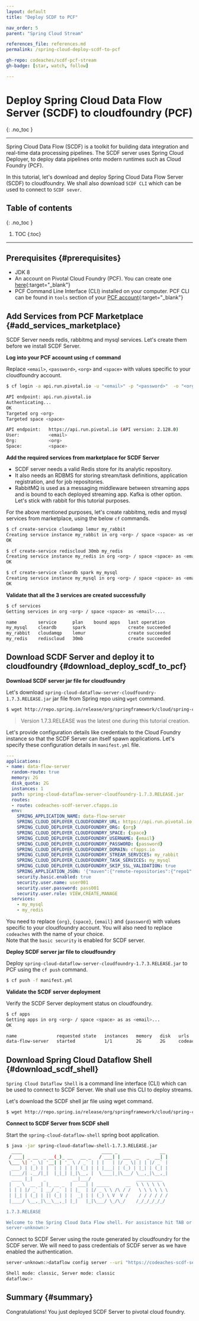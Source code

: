 ```yaml
---
layout: default
title: "Deploy SCDF to PCF"

nav_order: 5
parent: "Spring Cloud Stream"

references_file: references.md
permalink: /spring-cloud-deploy-scdf-to-pcf

gh-repo: codeaches/scdf-pcf-stream
gh-badge: [star, watch, follow]

---
```


# Deploy Spring Cloud Data Flow Server (SCDF) to cloudfoundry (PCF)
{: .no_toc }

---

Spring Cloud Data Flow (SCDF) is a toolkit for building data integration and real-time data processing pipelines. The SCDF server uses Spring Cloud Deployer, to deploy data pipelines onto modern runtimes such as Cloud Foundry (PCF). 

In this tutorial, let's download and deploy Spring Cloud Data Flow Server (SCDF) to cloudfoundry. We shall also download `SCDF CLI` which can be used to connect to `SCDF sever`.

## Table of contents
{: .no_toc }

1. TOC
{:toc}

---

## Prerequisites {#prerequisites}

 - JDK 8
 - An account on Pivotal Cloud Foundry (PCF). You can create one [here](https://console.run.pivotal.io/){:target="_blank"}
 - PCF Command Line Interface (CLI) installed on your computer. PCF CLI can be found in `tools` section of your [PCF account](https://console.run.pivotal.io/tools){:target="_blank"}

## Add Services from PCF Marketplace {#add_services_marketplace}

SCDF Server needs redis, rabbitmq and mysql services. Let's create them before we install SCDF Server.

**Log into your PCF account using `cf` command**

Replace `<email>`, `<password>`, `<org>` and `<space>` with values specific to your cloudfoundry account.

```sh
$ cf login -a api.run.pivotal.io -u "<email>" -p "<password>"  -o "<org>" -s "<space>"

API endpoint: api.run.pivotal.io
Authenticating...
OK
Targeted org <org>
Targeted space <space>

API endpoint:   https://api.run.pivotal.io (API version: 2.128.0)
User:           <email>
Org:            <org>
Space:          <space>
```

**Add the required services from marketplace for SCDF Server**

 - SCDF server needs a valid Redis store for its analytic repository. 
 - It also needs an RDBMS for storing stream/task definitions, application registration, and for job repositories. 
 - RabbitMQ is used as a messaging middleware between streaming apps and is bound to each deployed streaming app. Kafka is other option. Let's stick with rabbit for this tutorial purposes.

For the above mentioned purposes, let's create rabbitmq, redis and mysql services from marketplace, using the below `cf` commands.

```sh
$ cf create-service cloudamqp lemur my_rabbit
Creating service instance my_rabbit in org <org> / space <space> as <email>...
OK

$ cf create-service rediscloud 30mb my_redis
Creating service instance my_redis in org <org> / space <space> as <email>...
OK

$ cf create-service cleardb spark my_mysql
Creating service instance my_mysql in org <org> / space <space> as <email>...
OK

```

**Validate that all the 3 services are created successfully**

```sh
$ cf services
Getting services in org <org> / space <space> as <email>....

name        service      plan    bound apps   last operation
my_mysql    cleardb      spark                create succeeded
my_rabbit   cloudamqp    lemur                create succeeded
my_redis    rediscloud   30mb                 create succeeded
```

## Download SCDF Server and deploy it to cloudfoundry {#download_deploy_scdf_to_pcf}

**Download SCDF server jar file for cloudfoundry**

Let's download `spring-cloud-dataflow-server-cloudfoundry-1.7.3.RELEASE.jar` jar file from Spring repo using `wget` command.

```sh
$ wget http://repo.spring.io/release/org/springframework/cloud/spring-cloud-dataflow-server-cloudfoundry/1.7.3.RELEASE/spring-cloud-dataflow-server-cloudfoundry-1.7.3.RELEASE.jar
```

>Version 1.7.3.RELEASE was the latest one during this tutorial creation. 

Let's provide configuration details like credentials to the Cloud Foundry instance so that the SCDF Server can itself spawn applications. Let's specify these configuration details in `manifest.yml` file.

```yml
---
applications:
- name: data-flow-server
  random-route: true
  memory: 2G
  disk_quota: 2G
  instances: 1
  path: spring-cloud-dataflow-server-cloudfoundry-1.7.3.RELEASE.jar
  routes:
  - route: codeaches-scdf-server.cfapps.io
  env:
    SPRING_APPLICATION_NAME: data-flow-server
    SPRING_CLOUD_DEPLOYER_CLOUDFOUNDRY_URL: https://api.run.pivotal.io
    SPRING_CLOUD_DEPLOYER_CLOUDFOUNDRY_ORG: {org}
    SPRING_CLOUD_DEPLOYER_CLOUDFOUNDRY_SPACE: {space}
    SPRING_CLOUD_DEPLOYER_CLOUDFOUNDRY_USERNAME: {email}
    SPRING_CLOUD_DEPLOYER_CLOUDFOUNDRY_PASSWORD: {password}
    SPRING_CLOUD_DEPLOYER_CLOUDFOUNDRY_DOMAIN: cfapps.io
    SPRING_CLOUD_DEPLOYER_CLOUDFOUNDRY_STREAM_SERVICES: my_rabbit
    SPRING_CLOUD_DEPLOYER_CLOUDFOUNDRY_TASK_SERVICES: my_mysql
    SPRING_CLOUD_DEPLOYER_CLOUDFOUNDRY_SKIP_SSL_VALIDATION: true
    SPRING_APPLICATION_JSON: '{"maven":{"remote-repositories":{"repo1":{"url":"https://repo.spring.io/libs-release"},"repo2":{"url":"https://oss.sonatype.org/content/repositories/snapshots"},"repo3":{"url":"https://oss.sonatype.org/content/repositories/snapshots"}}}}'
    security.basic.enabled: true
    security.user.name: user001
    security.user.password: pass001
    security.user.role: VIEW,CREATE,MANAGE
  services:
    - my_mysql
    - my_redis
```

You need to replace `{org}`, `{space}`, `{email}` and `{password}` with values specific to your cloudfoundry account. You will also need to replace `codeaches` with the name of your choice.  
Note that the `basic security` is enabled for SCDF server.

**Deploy SCDF server jar file to cloudfoundry**

Deploy `spring-cloud-dataflow-server-cloudfoundry-1.7.3.RELEASE.jar` to PCF using the `cf push` command.

```sh
$ cf push -f manifest.yml
```

**Validate the SCDF server deployment**

Verify the SCDF Server deployment status on cloudfoundry.

```sh
$ cf apps
Getting apps in org <org> / space <space> as as <email>...
OK

name               requested state   instances   memory   disk   urls
data-flow-server   started           1/1         2G       2G     codeaches-scdf-server.cfapps.io
```

## Download Spring Cloud Dataflow Shell {#download_scdf_shell}

`Spring Cloud Dataflow Shell` is a command line interface (CLI) which can be used to connect to SCDF Server. We shall use this CLI to deploy streams. 

Let's download the SCDF shell jar file using wget command.

```sh
$ wget http://repo.spring.io/release/org/springframework/cloud/spring-cloud-dataflow-shell/1.7.3.RELEASE/spring-cloud-dataflow-shell-1.7.3.RELEASE.jar
```

**Connect to SCDF Server from SCDF shell**

Start the `spring-cloud-dataflow-shell` spring boot application.

```sh
$ java -jar spring-cloud-dataflow-shell-1.7.3.RELEASE.jar
  ____                              ____ _                __
 / ___| _ __  _ __(_)_ __   __ _   / ___| | ___  _   _  __| |
 \___ \| '_ \| '__| | '_ \ / _` | | |   | |/ _ \| | | |/ _` |
  ___) | |_) | |  | | | | | (_| | | |___| | (_) | |_| | (_| |
 |____/| .__/|_|  |_|_| |_|\__, |  \____|_|\___/ \__,_|\__,_|
  ____ |_|    _          __|___/                 __________
 |  _ \  __ _| |_ __ _  |  ___| | _____      __  \ \ \ \ \ \
 | | | |/ _` | __/ _` | | |_  | |/ _ \ \ /\ / /   \ \ \ \ \ \
 | |_| | (_| | || (_| | |  _| | | (_) \ V  V /    / / / / / /
 |____/ \__,_|\__\__,_| |_|   |_|\___/ \_/\_/    /_/_/_/_/_/

1.7.3.RELEASE

Welcome to the Spring Cloud Data Flow shell. For assistance hit TAB or type "help".
server-unknown:>
```

Connect to SCDF Server using the route generated by cloudfoundry for the SCDF server. We will need to pass credentials of SCDF server as we have enabled the authentication.

```sh
server-unknown:>dataflow config server --uri "https://codeaches-scdf-server.cfapps.io" --username "user001" --password "pass001" --skip-ssl-validation "true"

Shell mode: classic, Server mode: classic
dataflow:>
```
## Summary {#summary}

Congratulations! You just deployed SCDF Server to pivotal cloud foundry.
